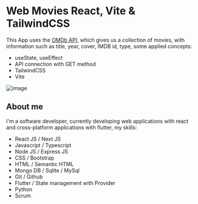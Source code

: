 # Web Movies React, Vite & TailwindCSS

This App uses the [OMDb API](https://www.omdbapi.com/), which gives us a collection of movies, with information such as title, year, cover, IMDB id, type, some applied concepts:


- useState, useEffect
- API connection with GET method
- TailwindCSS
- Vite

![image](https://github.com/JeanBayer/movies-react-proyect/blob/main/assets/gif/video_movies_react.gif)

## About me

I'm a software developer, currently developing web applications with react and cross-platform applications with flutter, my skills:

- React JS / Next JS
- Javascript / Typescript
- Node JS / Express JS
- CSS / Bootstrap
- HTML / Semantic HTML
- Mongo DB / Sqlite / MySql
- Git / Github
- Flutter / State management with Provider
- Python
- Scrum 
